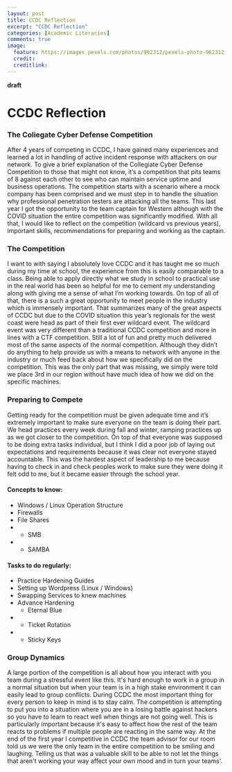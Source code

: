 ```yaml
---
layout: post
title: CCDC Reflection
excerpt: "CCDC Reflection"
categories: [Academic Literacies]
comments: true
image:
  feature: https://images.pexels.com/photos/962312/pexels-photo-962312.jpeg?auto=compress&cs=tinysrgb&dpr=2&h=750&w=1260
  credit: 
  creditlink: 
---
```


**draft**
# CCDC Reflection

### The Coliegate Cyber Defense Competition

After 4 years of competing in CCDC, I have gained many experiences and learned a lot in handling of active incident response with attackers on our network. To give a brief explanation of the Collegiate Cyber Defense Competition to those that might not know, it’s a competition that pits teams of 8 against each other to see who can maintain service uptime and business operations. The competition starts with a scenario where a mock company has been comprised and we must step in to handle the situation why professional penetration testers are attacking all the teams. This last year I got the opportunity to the team captain for Western although with the COVID situation the entire competition was significantly modified. With all that, I would like to reflect on the competition (wildcard vs previous years), important skills, recommendations for preparing and working as the captain. 

### The Competition

I want to with saying I absolutely love CCDC and it has taught me so much during my time at school, the experience from this is easily comparable to a class. Being able to apply directly what we study in school to practical use in the real world has been so helpful for me to cement my understanding along with giving me a sense of what I’m working towards. On top of all of that, there is a such a great opportunity to meet people in the industry which is immensely important. That summarizes many of the great aspects of CCDC but due to the COVID situation this year’s regionals for the west coast were head as part of their first ever wildcard event. The wildcard event was very different than a traditional CCDC competition and more in lines with a CTF competition. Still a lot of fun and pretty much delivered most of the same aspects of the normal competition. Although they didn’t do anything to help provide us with a means to network with anyone in the industry or much feed back about how we specifically did on the competition. This was the only part that was missing, we simply were told we place 3rd in our region without have much idea of how we did on the specific machines.

### Preparing to Compete

Getting ready for the competition must be given adequate time and it’s extremely important to make sure everyone on the team is doing their part. We head practices every week during fall and winter, ramping practices up as we got closer to the competition. On top of that everyone was supposed to be doing extra tasks individual, but I think I did a poor job of laying out expectations and requirements because it was clear not everyone stayed accountable. This was the hardest aspect of leadership to me because having to check in and check peoples work to make sure they were doing it felt odd to me, but it became easier through the school year. 

#### Concepts to know:
* Windows / Linux Operation Structure
* Firewalls
* File Shares
* * SMB
* * SAMBA

#### Tasks to do regularly:
* Practice Hardening Guides
* Setting up Wordpress (Linux / Windows)
* Swapping Services to knew machines
* Advance Hardening
   * Eternal Blue
* * Ticket Rotation
* * Sticky Keys

### Group Dynamics

A large portion of the competition is all about how you interact with you team during a stressful event like this. It's hard enough to work in a group in a normal situation but when your team is in a high stake environment it can easily lead to group conflicts. During CCDC the most important thing for every person to keep in mind is to stay calm. The competition is attempting to put you into a situation where you are in a losing battle against hackers so you have to learn to react well when things are not going well. This is particularly important because it's easy to affect how the rest of the team reacts to problems if multiple people are reacting in the same way. At the end of the first year I competitive in CCDC the team advisor for our room told us we were the only team in the entire competition to be smiling and laughing. Telling us that was a valuable skill to be able to not let the things that aren't working your way affect your own mood and in turn your teams'.


### 